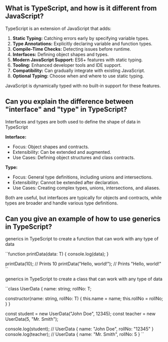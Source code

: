 ## What is TypeScript, and how is it different from JavaScript?

TypeScript is an extension of JavaScript that adds:

1. **Static Typing:** Catching errors early by specifying variable types.
2. **Type Annotations:** Explicitly declaring variable and function types.
3. **Compile-Time Checks:** Detecting issues before runtime.
4. **Interfaces:** Defining object shapes and types.
5. **Modern JavaScript Support:** ES6+ features with static typing.
6. **Tooling:** Enhanced developer tools and IDE support.
7. **Compatibility:** Can gradually integrate with existing JavaScript.
8. **Optional Typing:** Choose when and where to use static typing.

JavaScript is dynamically typed with no built-in support for these features.

## Can you explain the difference between "interface" and "type" in TypeScript?

Interfaces and types are both used to define the shape of data in TypeScript

**Interface:**

-  Focus: Object shapes and contracts.
-  Extensibility: Can be extended and augmented.
-  Use Cases: Defining object structures and class contracts.

**Type:**

-  Focus: General type definitions, including unions and intersections.
-  Extensibility: Cannot be extended after declaration.
-  Use Cases: Creating complex types, unions, intersections, and aliases.

Both are useful, but interfaces are typically for objects and contracts, while types are broader and handle various type definitions.

## Can you give an example of how to use generics in TypeScript?

generics in TypeScript to create a function that can work with any type of data

``function printData<T>(data: T) {
console.log(data);
}

printData<number>(10); // Prints 10
printData<string>("Hello, world!"); // Prints "Hello, world!"
``

generics in TypeScript to create a class that can work with any type of data

``class UserData<T> {
name: string;
rollNo: T;

constructor(name: string, rollNo: T) {
this.name = name;
this.rollNo = rollNo;
}
}

const student = new UserData<string>("John Doe", 12345);
const teacher = new UserData<number>(5, "Mr. Smith");

console.log(student); // UserData { name: "John Doe", rollNo: "12345" }
console.log(teacher); // UserData { name: "Mr. Smith", rollNo: 5 }
``
